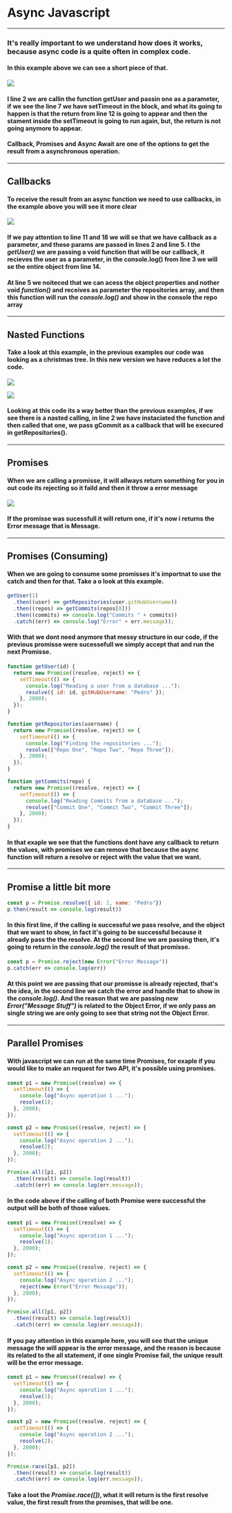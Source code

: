 # Async Javascript

---

### It's really important to we understand how does it works, because async code is a quite often in complex code.

#### In this example above we can see a short piece of that.

![](img/index-f55332f6ae.png)

#### I line 2 we are callin the function getUser and passin one as a parameter, if we see the line 7 we have setTimeout in the block, and what its going to happen is that the return from line 12 is going to appear and then the stament inside the setTimeout is going to run again, but, the return is not going anymore to appear.

#### Callback, Promises and Async Await are one of the options to get the result from a asynchronous operation.

---

## Callbacks

#### To receive the result from an async function we need to use callbacks, in the example above you will see it more clear

![](img/index-4c16d641e5.png)

#### If we pay attention to line 11 and 18 we will se that we have callback as a parameter, and these params are passed in lines 2 and line 5. I the _getUser()_ we are passing a void function that will be our callback, it recieves the user as a parameter, in the console.log() from line 3 we will se the entire object from line 14.

#### At line 5 we noiteced that we can acess the object properties and nother void _function()_ and receives as parameter the repositories array, and then this function will run the _console.log()_ and show in the console the repo array

---

## Nasted Functions

#### Take a look at this example, in the previous examples our code was looking as a christmas tree. In this new version we have reduces a lot the code.

![](img/index-3f34ec25aa.png)

![](img/index-532e5b353b.png)

#### Looking at this code its a way better than the previous examples, if we see there is a nasted calling, in line 2 we have instaciated the function and then called that one, we pass gCommit as a callback that will be execured in getRepositories().

---

## Promises

#### When we are calling a promisse, it will allways return something for you in out code its rejecting so it faild and then it throw a error message

![](img/promise-fc2fd4d2ef.png)

#### If the promisse was sucessfull it will return one, if it's now i returns the Error message that is Message.

---

## Promises (Consuming)

#### When we are going to consume some promisses it's importnat to use the catch and then for that. Take a o look at this example.

```javascript
getUser(1)
  .then((user) => getRepositories(user.gitHubUsername))
  .then((repos) => getCommits(repos[0]))
  .then((commits) => console.log("Commits " + commits))
  .catch((err) => console.log("Error" + err.message));
```

#### With that we dont need anymore that messy structure in our code, if the previous promisse were sucessefull we simply accept that and run the next Promisse.

```javascript
function getUser(id) {
  return new Promise((resolve, reject) => {
    setTimeout(() => {
      console.log("Reading a user from a database ...");
      resolve({ id: id, gitHubUsername: "Pedro" });
    }, 2000);
  });
}

function getRepositories(username) {
  return new Promise((resolve, reject) => {
    setTimeout(() => {
      console.log("Finding the repositories ...");
      resolve(["Repo One", "Repo Two", "Repo Three"]);
    }, 2000);
  });
}

function getCommits(repo) {
  return new Promise((resolve, reject) => {
    setTimeout(() => {
      console.log("Reading Commits from a database ...");
      resolve(["Commit One", "Commit Two", "Commit Three"]);
    }, 2000);
  });
}
```

#### In that exaple we see that the functions dont have any callback to return the values, with promises we can remove that because the async function will return a resolve or reject with the value that we want.

---

## Promise a little bit more

```javascript
const p = Promise.resolve({ id: 1, name: "Pedro"})
p.then(result => console.log(result))
```

#### In this first line, if the calling is successful we pass resolve, and the object that we want to show, in fact it's going to be successful because it already pass the the resolve. At the second line we are passing then, it's going to return in the *console.log()* the result of that promisse.

```javascript
const p = Promise.reject(new Error("Error Message"))
p.catch(err => console.log(err))
```

#### At this point we are passing that our promisse is already rejected, that's the idea, in the second line we catch the error and handle that to show in the *console.log()*. And the reason that we are passing *new Error("Message Stuff")* is related to the Object Error, if we only pass an single string we are only going to see that string not the Object Error.

---

## Parallel Promises


#### With javascript we can run at the same time Promises, for exaple if you would like to make an request for two API, it's possible using promises.

```javascript
const p1 = new Promise((resolve) => {
  setTimeout(() => {
    console.log("Async operation 1 ...");
    resolve(1);
  }, 2000);
});

const p2 = new Promise((resolve, reject) => {
  setTimeout(() => {
    console.log("Async operation 2 ...");
    resolve(2);
  }, 2000);
});

Promise.all([p1, p2])
  .then((result) => console.log(result))
  .catch((err) => console.log(err.message));

```

#### In the code above if the calling of both Promise were successful the output will be both of those values.

```javascript
const p1 = new Promise((resolve) => {
  setTimeout(() => {
    console.log("Async operation 1 ...");
    resolve(1);
  }, 2000);
});

const p2 = new Promise((resolve, reject) => {
  setTimeout(() => {
    console.log("Async operation 2 ...");
    reject(new Error("Error Message"));
  }, 2000);
});

Promise.all([p1, p2])
  .then((result) => console.log(result))
  .catch((err) => console.log(err.message));

```

#### If you pay attention in this example here, you will see that the unique message the will appear is the error message, and the reason is because its related to the all statement, if one single Promise fail, the unique result will be the error message.


```javascript
const p1 = new Promise((resolve) => {
  setTimeout(() => {
    console.log("Async operation 1 ...");
    resolve(1);
  }, 2000);
});

const p2 = new Promise((resolve, reject) => {
  setTimeout(() => {
    console.log("Async operation 2 ...");
    resolve(2);
  }, 2000);
});

Promise.race([p1, p2])
  .then((result) => console.log(result))
  .catch((err) => console.log(err.message));

```

#### Take a loot the *Promise.race([])*, what it will return is the first resolve value, the first result from the promises, that will be one.